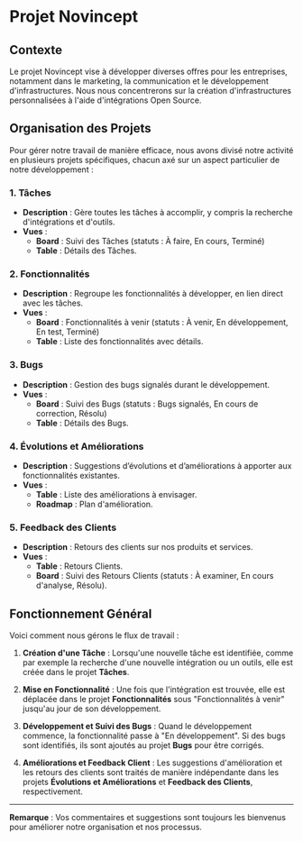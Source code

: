 # Projet Novincept

## Contexte
Le projet Novincept vise à développer diverses offres pour les entreprises, notamment dans le marketing, la communication et le développement d'infrastructures. Nous nous concentrerons sur la création d'infrastructures personnalisées à l'aide d'intégrations Open Source.

## Organisation des Projets
Pour gérer notre travail de manière efficace, nous avons divisé notre activité en plusieurs projets spécifiques, chacun axé sur un aspect particulier de notre développement :

### 1. Tâches
- **Description** : Gère toutes les tâches à accomplir, y compris la recherche d'intégrations et d'outils.
- **Vues** : 
  - **Board** : Suivi des Tâches (statuts : À faire, En cours, Terminé)
  - **Table** : Détails des Tâches.

### 2. Fonctionnalités
- **Description** : Regroupe les fonctionnalités à développer, en lien direct avec les tâches.
- **Vues** : 
  - **Board** : Fonctionnalités à venir (statuts : À venir, En développement, En test, Terminé)
  - **Table** : Liste des fonctionnalités avec détails.

### 3. Bugs
- **Description** : Gestion des bugs signalés durant le développement.
- **Vues** : 
  - **Board** : Suivi des Bugs (statuts : Bugs signalés, En cours de correction, Résolu)
  - **Table** : Détails des Bugs.

### 4. Évolutions et Améliorations
- **Description** : Suggestions d’évolutions et d’améliorations à apporter aux fonctionnalités existantes.
- **Vues** : 
  - **Table** : Liste des améliorations à envisager.
  - **Roadmap** : Plan d'amélioration.

### 5. Feedback des Clients
- **Description** : Retours des clients sur nos produits et services.
- **Vues** : 
  - **Table** : Retours Clients.
  - **Board** : Suivi des Retours Clients (statuts : À examiner, En cours d'analyse, Résolu).

## Fonctionnement Général
Voici comment nous gérons le flux de travail :

1. **Création d'une Tâche** : Lorsqu'une nouvelle tâche est identifiée, comme par exemple la recherche d'une nouvelle intégration ou un outils, elle est créée dans le projet **Tâches**.
   
2. **Mise en Fonctionnalité** : Une fois que l'intégration est trouvée, elle est déplacée dans le projet **Fonctionnalités** sous "Fonctionnalités à venir" jusqu'au jour de son développement.

3. **Développement et Suivi des Bugs** : Quand le développement commence, la fonctionnalité passe à "En développement". Si des bugs sont identifiés, ils sont ajoutés au projet **Bugs** pour être corrigés.

4. **Améliorations et Feedback Client** : Les suggestions d'amélioration et les retours des clients sont traités de manière indépendante dans les projets **Évolutions et Améliorations** et **Feedback des Clients**, respectivement.


---

**Remarque** : Vos commentaires et suggestions sont toujours les bienvenus pour améliorer notre organisation et nos processus.
